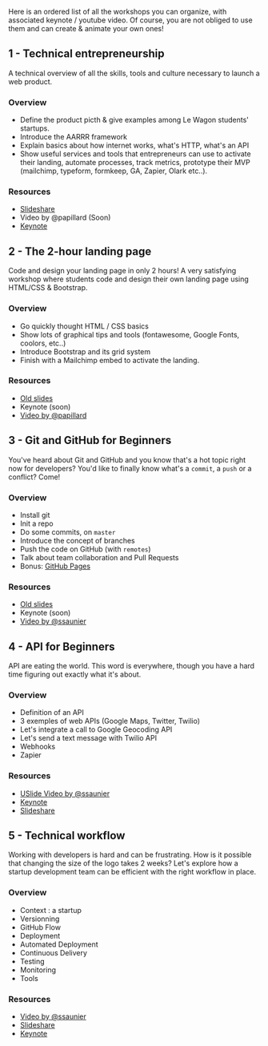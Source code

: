 Here is an ordered list of all the workshops you can organize, with associated keynote / youtube video. Of course, you are not obliged to use them and can create & animate your own ones!


## 1 - Technical entrepreneurship

A technical overview of all the skills, tools and culture necessary to launch a web product.

### Overview

- Define the product picth & give examples among Le Wagon students' startups.
- Introduce the AARRR framework
- Explain basics about how internet works, what's HTTP, what's an API
- Show useful services and tools that entrepreneurs can use to activate their landing, automate processes, track metrics, prototype their MVP (mailchimp, typeform, formkeep, GA, Zapier, Olark etc..).

### Resources

- [Slideshare](http://www.slideshare.net/bpapillard/le-wagon-tech-entrepreneurship)
- Video by @papillard (Soon)
- [Keynote](https://github.com/lewagon/launch-kit/raw/master/keynotes/Le%20Wagon%20-%20Tech%20Entrepreneurship.key)

## 2 - The 2-hour landing page

Code and design your landing page in only 2 hours! A very satisfying workshop where students code and design their own landing page using HTML/CSS & Bootstrap.

### Overview

- Go quickly thought HTML / CSS basics
- Show lots of graphical tips and tools (fontawesome, Google Fonts, coolors, etc..)
- Introduce Bootstrap and its grid system
- Finish with a Mailchimp embed to activate the landing.

### Resources

- [Old slides](http://workshops.lewagon.org/workshops/landing/index.html#/)
- Keynote (soon)
- [Video by @papillard](https://www.youtube.com/watch?v=SXBX5UFHW64)

## 3 - Git and GitHub for Beginners

You've heard about Git and GitHub and you know that's a hot topic right now for developers? You'd like to finally know what's a `commit`, a `push` or a conflict? Come!

### Overview

- Install git
- Init a repo
- Do some commits, on `master`
- Introduce the concept of branches
- Push the code on GitHub (with `remotes`)
- Talk about team collaboration and Pull Requests
- Bonus: [GitHub Pages](https://pages.github.com/)

### Resources

- [Old slides](http://workshops.lewagon.org/workshops/git-github/index.html#/)
- Keynote (soon)
- [Video by @ssaunier](https://www.youtube.com/watch?v=V6Zo68uQPqE)

## 4 - API for Beginners

API are eating the world. This word is everywhere, though you have a hard time figuring out
exactly what it's about.

### Overview

- Definition of an API
- 3 exemples of web APIs (Google Maps, Twitter, Twilio)
- Let's integrate a call to Google Geocoding API
- Let's send a text message with Twilio API
- Webhooks
- Zapier

### Resources

- [USlide Video by @ssaunier](https://www.uslide.io/presentations/JCyHE0w8oEW5GNZXZik7PA)
- [Keynote](https://github.com/lewagon/launch-kit/raw/master/keynotes/Le%20Wagon%20-%20API.key)
- [Slideshare](http://fr.slideshare.net/ssaunier/api-for-beginners)

## 5 - Technical workflow

Working with developers is hard and can be frustrating. How is it possible that changing the size of the logo
takes 2 weeks? Let's explore how a startup development team can be efficient with the right workflow in place.

### Overview

- Context : a startup
- Versionning
- GitHub Flow
- Deployment
- Automated Deployment
- Continuous Delivery
- Testing
- Monitoring
- Tools

### Resources

- [Video by @ssaunier](https://www.youtube.com/watch?v=JQRiwZKJktE)
- [Slideshare](http://www.slideshare.net/ssaunier/techical-workflow-for-a-startup)
- [Keynote](https://github.com/lewagon/launch-kit/raw/master/keynotes/Le%20Wagon%20-%20Technical%20Workflow.key)
